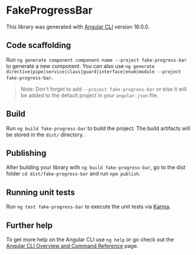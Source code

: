 # FakeProgressBar

This library was generated with [Angular CLI](https://github.com/angular/angular-cli) version 16.0.0.

## Code scaffolding

Run `ng generate component component-name --project fake-progress-bar` to generate a new component. You can also use `ng generate directive|pipe|service|class|guard|interface|enum|module --project fake-progress-bar`.
> Note: Don't forget to add `--project fake-progress-bar` or else it will be added to the default project in your `angular.json` file. 

## Build

Run `ng build fake-progress-bar` to build the project. The build artifacts will be stored in the `dist/` directory.

## Publishing

After building your library with `ng build fake-progress-bar`, go to the dist folder `cd dist/fake-progress-bar` and run `npm publish`.

## Running unit tests

Run `ng test fake-progress-bar` to execute the unit tests via [Karma](https://karma-runner.github.io).

## Further help

To get more help on the Angular CLI use `ng help` or go check out the [Angular CLI Overview and Command Reference](https://angular.io/cli) page.
